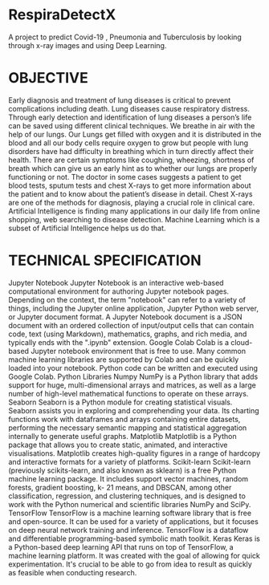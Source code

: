 # RespiraDetectX
A project to predict Covid-19 , Pneumonia and Tuberculosis by looking through x-ray images and using Deep Learning.

# OBJECTIVE
Early diagnosis and treatment of lung diseases is critical to prevent complications including
death. Lung diseases cause respiratory distress. Through early detection and identification of
lung diseases a person’s life can be saved using different clinical techniques. We breathe in air
with the help of our lungs. Our Lungs get filled with oxygen and it is distributed in the blood
and all our body cells require oxygen to grow but people with lung disorders have had difficulty
in breathing which in turn directly affect their health. There are certain symptoms like
coughing, wheezing, shortness of breath which can give us an early hint as to whether our lungs
are properly functioning or not. The doctor in some cases suggests a patient to get blood tests,
sputum tests and chest X-rays to get more information about the patient and to know about the
patient’s disease in detail. Chest X-rays are one of the methods for diagnosis, playing a crucial
role in clinical care. Artificial Intelligence is finding many applications in our daily life from
online shopping, web searching to disease detection. Machine Learning which is a subset of
Artificial Intelligence helps us do that.

# TECHNICAL SPECIFICATION
Jupyter Notebook
Jupyter Notebook is an interactive web-based computational environment for authoring Jupyter
notebook pages. Depending on the context, the term "notebook" can refer to a variety of things,
including the Jupyter online application, Jupyter Python web server, or Jupyter document
format. A Jupyter Notebook document is a JSON document with an ordered collection of
input/output cells that can contain code, text (using Markdown), mathematics, graphs, and rich
media, and typically ends with the ".ipynb" extension.
Google Colab
Colab is a cloud-based Jupyter notebook environment that is free to use. Many common
machine learning libraries are supported by Colab and can be quickly loaded into your
notebook. Python code can be written and executed using Google Colab.
Python Libraries
Numpy
NumPy is a Python library that adds support for huge, multi-dimensional arrays and matrices,
as well as a large number of high-level mathematical functions to operate on these arrays.
Seaborn
Seaborn is a Python module for creating statistical visuals. Seaborn assists you in exploring
and comprehending your data. Its charting functions work with dataframes and arrays
containing entire datasets, performing the necessary semantic mapping and statistical
aggregation internally to generate useful graphs.
Matplotlib
Matplotlib is a Python package that allows you to create static, animated, and interactive
visualisations. Matplotlib creates high-quality figures in a range of hardcopy and interactive
formats for a variety of platforms.
Scikit-learn
Scikit-learn (previously scikits-learn, and also known as sklearn) is a free Python machine
learning package. It includes support vector machines, random forests, gradient boosting, k-
21
means, and DBSCAN, among other classification, regression, and clustering techniques, and
is designed to work with the Python numerical and scientific libraries NumPy and SciPy.
TensorFlow
TensorFlow is a machine learning software library that is free and open-source. It can be used
for a variety of applications, but it focuses on deep neural network training and inference.
TensorFlow is a dataflow and differentiable programming-based symbolic math toolkit.
Keras
Keras is a Python-based deep learning API that runs on top of TensorFlow, a machine learning
platform. It was created with the goal of allowing for quick experimentation. It's crucial to be
able to go from idea to result as quickly as feasible when conducting research.
